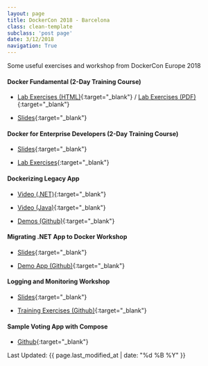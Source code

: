 ```yaml
---
layout: page
title: DockerCon 2018 - Barcelona
class: clean-template
subclass: 'post page'
date: 3/12/2018
navigation: True
---
```


Some useful exercises and workshop from DockerCon Europe 2018

#### Docker Fundamental (2-Day Training Course)

- [Lab Exercises (HTML)](/dockercon2018/docker-fundamentals-lab/){:target="_blank"} / [Lab Exercises (PDF)](/assets/fundamentals-linux-exercises.pdf){:target="_blank"}

- [Slides](/assets/docker-fundamentals.pdf){:target="_blank"}

#### Docker for Enterprise Developers (2-Day Training Course)

- [Slides](/dockercon2018/docker-for-enterprise-developers-slides/){:target="_blank"} 

- [Lab Exercises](/dockercon2018/docker-for-enterprise-developers-lab/){:target="_blank"} 

#### Dockerizing Legacy App

- [Video (.NET)](https://www.youtube.com/playlist?list=PLkA60AVN3hh8mDYH0V8XpLpjzDHXrReFN){:target="_blank"}

- [Video (Java)](https://www.youtube.com/playlist?list=PLkA60AVN3hh8g4jRgxQQM7nlpoC9wqJml){:target="_blank"}

- [Demos (Github)](https://github.com/sixeyed/presentations/tree/master/dockercon/2018-barcelona/patterns-app-modernization){:target="_blank"}

#### Migrating .NET App to Docker Workshop 

- [Slides](https://dceu18.dwwx.space/){:target="_blank"}

- [Demo App (Github)](https://github.com/sixeyed/presentations/tree/master/prognet/2018-modernizing-netfx-apps-with-docker){:target="_blank"}

#### Logging and Monitoring Workshop 

- [Slides](https://www.slideshare.net/BrianChristner/dockercon-europe-2018-monitoring-logging-workshop){:target="_blank"}

- [Training Exercises (Github)](https://github.com/56kcloud/Training/tree/master/DockerCon){:target="_blank"}

#### Sample Voting App with Compose

- [Github](https://github.com/rheinwein/example-voting-app){:target="_blank"}

Last Updated: {{ page.last_modified_at | date: "%d %B %Y" }}